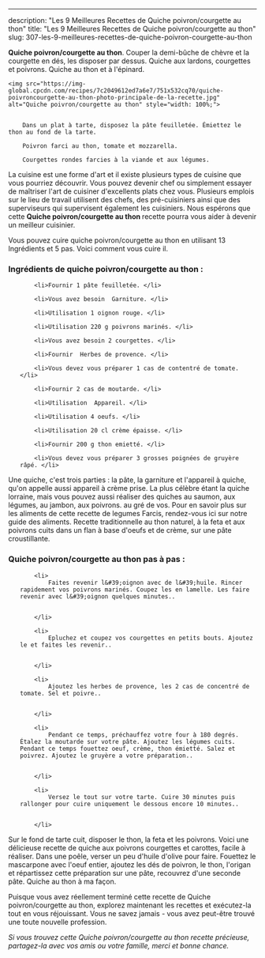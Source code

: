 ---
description: "Les 9 Meilleures Recettes de Quiche poivron/courgette au thon"
title: "Les 9 Meilleures Recettes de Quiche poivron/courgette au thon"
slug: 307-les-9-meilleures-recettes-de-quiche-poivron-courgette-au-thon

<p>
	<strong>Quiche poivron/courgette au thon</strong>. 
	Couper la demi-bûche de chèvre et la courgette en dés, les disposer par dessus. Quiche aux lardons, courgettes et poivrons. Quiche au thon et à l&#39;épinard.
</p>
<p>
	
	<img src="https://img-global.cpcdn.com/recipes/7c2049612ed7a6e7/751x532cq70/quiche-poivroncourgette-au-thon-photo-principale-de-la-recette.jpg" alt="Quiche poivron/courgette au thon" style="width: 100%;">
	
	
		Dans un plat à tarte, disposez la pâte feuilletée. Émiettez le thon au fond de la tarte.
	
		Poivron farci au thon, tomate et mozzarella.
	
		Courgettes rondes farcies à la viande et aux légumes.
	
</p>

La cuisine est une forme d'art et il existe plusieurs types de cuisine que vous pourriez découvrir. Vous pouvez devenir chef ou simplement essayer de maîtriser l'art de cuisiner d'excellents plats chez vous. Plusieurs emplois sur le lieu de travail utilisent des chefs, des pré-cuisiniers ainsi que des superviseurs qui supervisent également les cuisiniers. Nous espérons que cette <strong> Quiche poivron/courgette au thon </strong> recette pourra vous aider à devenir un meilleur cuisinier.

<!--inarticleads1-->

Vous pouvez cuire quiche poivron/courgette au thon en utilisant 13 Ingrédients et 5 pas. Voici comment vous cuire il.

<h3>Ingrédients de quiche poivron/courgette au thon :</h3>

<ol>
	
		<li>Fournir 1 pâte feuilletée. </li>
	
		<li>Vous avez besoin  Garniture. </li>
	
		<li>Utilisation 1 oignon rouge. </li>
	
		<li>Utilisation 220 g poivrons marinés. </li>
	
		<li>Vous avez besoin 2 courgettes. </li>
	
		<li>Fournir  Herbes de provence. </li>
	
		<li>Vous devez vous préparer 1 cas de contentré de tomate. </li>
	
		<li>Fournir 2 cas de moutarde. </li>
	
		<li>Utilisation  Appareil. </li>
	
		<li>Utilisation 4 oeufs. </li>
	
		<li>Utilisation 20 cl crème épaisse. </li>
	
		<li>Fournir 200 g thon emietté. </li>
	
		<li>Vous devez vous préparer 3 grosses poignées de gruyère râpé. </li>
	
</ol>

Une quiche, c&#39;est trois parties : la pâte, la garniture et l&#39;appareil à quiche, qu&#39;on appelle aussi appareil à crème prise. La plus célèbre étant la quiche lorraine, mais vous pouvez aussi réaliser des quiches au saumon, aux légumes, au jambon, aux poivrons. au gré de vos. Pour en savoir plus sur les aliments de cette recette de legumes Farcis, rendez-vous ici sur notre guide des aliments. Recette traditionnelle au thon naturel, à la feta et aux poivrons cuits dans un flan à base d&#39;oeufs et de crème, sur une pâte croustillante. 

<!--inarticleads2-->

<h3>Quiche poivron/courgette au thon pas à pas :</h3>

<ol>
	
		<li>
			Faites revenir l&#39;oignon avec de l&#39;huile. Rincer rapidement vos poivrons marinés. Coupez les en lamelle. Les faire revenir avec l&#39;oignon quelques minutes..
			
			
		</li>
	
		<li>
			Epluchez et coupez vos courgettes en petits bouts. Ajoutez le et faites les revenir..
			
			
		</li>
	
		<li>
			Ajoutez les herbes de provence, les 2 cas de concentré de tomate. Sel et poivre..
			
			
		</li>
	
		<li>
			Pendant ce temps, préchauffez votre four à 180 degrés. Étalez la moutarde sur votre pâte. Ajoutez les légumes cuits. Pendant ce temps fouettez oeuf, crème, thon émietté. Salez et poivrez. Ajoutez le gruyère a votre préparation..
			
			
		</li>
	
		<li>
			Versez le tout sur votre tarte. Cuire 30 minutes puis rallonger pour cuire uniquement le dessous encore 10 minutes..
			
			
		</li>
	
</ol>

Sur le fond de tarte cuit, disposer le thon, la feta et les poivrons. Voici une délicieuse recette de quiche aux poivrons courgettes et carottes, facile à réaliser. Dans une poêle, verser un peu d&#39;huile d&#39;olive pour faire. Fouettez le mascarpone avec l&#39;oeuf entier, ajoutez les dés de poivron, le thon, l&#39;origan et répartissez cette préparation sur une pâte, recouvrez d&#39;une seconde pâte. Quiche au thon à ma façon. 

<!--inarticleads1-->

<p>
Puisque vous avez réellement terminé cette recette de Quiche poivron/courgette au thon, explorez maintenant les recettes et exécutez-la tout en vous réjouissant. Vous ne savez jamais - vous avez peut-être trouvé une toute nouvelle profession.
</p>

<p>
<i>Si vous trouvez cette Quiche poivron/courgette au thon recette précieuse, partagez-la avec vos amis ou votre famille, merci et bonne chance.</i>
</p>
